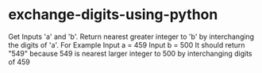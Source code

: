 # exchange-digits-using-python
Get Inputs 'a' and 'b'.  Return nearest greater integer to 'b' by interchanging the digits of 'a'.
For Example
Input a = 459
Input b = 500
It should return "549" because 549 is nearest larger integer to 500 by interchanging digits of 459
